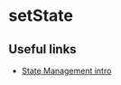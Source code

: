 # setState

## Useful links
* [State Management intro](https://flutter.dev/docs/development/ui/interactive)

